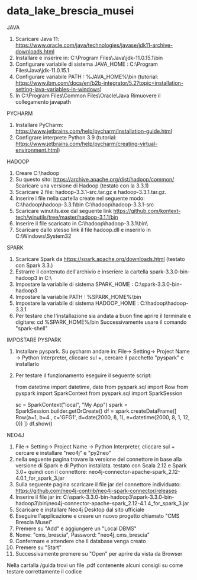 # data_lake_brescia_musei
JAVA
1) Scaricare Java 11: https://www.oracle.com/java/technologies/javase/jdk11-archive-downloads.html
2) Installare e inserire in: C:\Program Files\Java\jdk-11.0.15.1\bin
3) Configurare variabile di sistema JAVA_HOME : C:\Program Files\Java\jdk-11.0.15.1
4) Configurare variabile PATH : %JAVA_HOME%\bin (tutorial: https://www.ibm.com/docs/en/b2b-integrator/5.2?topic=installation-setting-java-variables-in-windows)
5) In C:\Program Files\Common Files\Oracle\Java Rimuovere il collegamento javapath

PYCHARM
1) Installare PyCharm: https://www.jetbrains.com/help/pycharm/installation-guide.html
2) Configrare interprete Python 3.9 (tutorial: https://www.jetbrains.com/help/pycharm/creating-virtual-environment.html)

HADOOP
1) Creare C:\hadoop
2) Su questo sito: https://archive.apache.org/dist/hadoop/common/ Scaricare una versione di Hadoop (testato con la 3.3.1)
3) Scaricare 2 file: hadoop-3.3.1-src.tar.gz e hadoop-3.3.1.tar.gz.
4) Inserire i file nella cartella create nel seguente modo:
    C:\hadoop\hadoop-3.3.1\bin
    C:\hadoop\hadoop-3.3.1-src
5) Scaricare winutils.exe dal seguente link https://github.com/kontext-tech/winutils/tree/master/hadoop-3.1.1/bin
6) Inserire il file scaricato in C:\hadoop\hadoop-3.3.1\bin\
7) Scaricare dallo stesso link il file hadoop.dll e inserirlo in C:\Windows\System32


SPARK
1) Scaricare Spark da https://spark.apache.org/downloads.html (testato con Spark 3.3.)
2) Estrarre il contenuto dell'archivio e inseriere la cartella spark-3.3.0-bin-hadoop3 in C:\
3) Impostare la variabile di sistema SPARK_HOME : C:\spark-3.3.0-bin-hadoop3
4) Impostare la variabile PATH : %SPARK_HOME%\bin
5) Impostare la variabile di sistema HADOOP_HOME : C:\hadoop\hadoop-3.3.1
6) Per testare che l'installazione sia andata a buon fine aprire il terminale e digitare: cd %SPARK_HOME%/bin
    Successivamente usare il comando "spark-shell"
   
IMPOSTARE PYSPARK
1) Installare pyspark. Su pycharm andare in: File-> Setting-> Project Name -> Python Interpreter, cliccare sul +, cercare il pacchetto "pyspark" e installarlo
2) Per testare il funzionamento eseguire il seguente script:
   
    from datetime import datetime, date
    from pyspark.sql import Row
    from pyspark import SparkContext
    from pyspark.sql import SparkSession
   
    sc = SparkContext("local", "My App")
    spark = SparkSession.builder.getOrCreate()
    df = spark.createDataFrame([
	    Row(a=1, b=4., c='GFG1', d=date(2000, 8, 1),
		e=datetime(2000, 8, 1, 12, 0))
    ])
    df.show()
   
NEO4J
1) File-> Setting-> Project Name -> Python Interpreter, cliccare sul +
    cercare e installare "neo4j" e "py2neo"
2) nella seguente pagina trovare la versione del connettore in base alla versione di Spark e di Python installata.
    testato con Scala 2.12 e Spark 3.0+ quindi con il connettore: neo4j-connector-apache-spark_2.12-4.0.1_for_spark_3.jar
3) Sulla seguente pagina scaricare il file jar del connettore individuato: https://github.com/neo4j-contrib/neo4j-spark-connector/releases
4) Inserire il file jar in: C:\spark-3.3.0-bin-hadoop3\spark-3.3.0-bin-hadoop3\bin\neo4j-connector-apache-spark_2.12-4.1.4_for_spark_3.jar
5) Scaricare e installare Neo4j Desktop dal sito ufficiale
6) Eseguire l'applicazione e creare un nuovo progetto chiamato "CMS Brescia Musei"
7) Premere su "Add" e aggiungere un "Local DBMS"
8) Nome: "cms_brescia", Password: "neo4j_cms_brescia"
9) Confermare e attendere che il database venga creato
10) Premere su "Start"
11) Successivamente premere su "Open" per aprire da vista da Browser


Nella cartalla /guida trovi un file .pdf contenente alcuni consigli su come testare correttamente il codice
   
